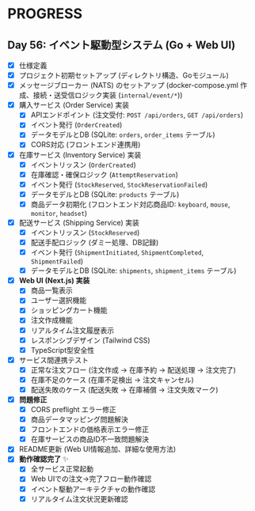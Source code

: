 # PROGRESS

## Day 56: イベント駆動型システム (Go + Web UI)

- [x] 仕様定義
- [x] プロジェクト初期セットアップ (ディレクトリ構造、Goモジュール)
- [x] メッセージブローカー (NATS) のセットアップ (docker-compose.yml 作成、接続・送受信ロジック実装 (`internal/event/*`))
- [x] 購入サービス (Order Service) 実装
  - [x] APIエンドポイント (注文受付: `POST /api/orders`, `GET /api/orders`)
  - [x] イベント発行 (`OrderCreated`)
  - [x] データモデルとDB (SQLite: `orders`, `order_items` テーブル)
  - [x] CORS対応 (フロントエンド連携用)
- [x] 在庫サービス (Inventory Service) 実装
  - [x] イベントリッスン (`OrderCreated`)
  - [x] 在庫確認・確保ロジック (`AttemptReservation`)
  - [x] イベント発行 (`StockReserved`, `StockReservationFailed`)
  - [x] データモデルとDB (SQLite: `products` テーブル)
  - [x] 商品データ初期化 (フロントエンド対応商品ID: `keyboard`, `mouse`, `monitor`, `headset`)
- [x] 配送サービス (Shipping Service) 実装
  - [x] イベントリッスン (`StockReserved`)
  - [x] 配送手配ロジック (ダミー処理、DB記録)
  - [x] イベント発行 (`ShipmentInitiated`, `ShipmentCompleted`, `ShipmentFailed`)
  - [x] データモデルとDB (SQLite: `shipments`, `shipment_items` テーブル)
- [x] **Web UI (Next.js) 実装**
  - [x] 商品一覧表示
  - [x] ユーザー選択機能
  - [x] ショッピングカート機能
  - [x] 注文作成機能
  - [x] リアルタイム注文履歴表示
  - [x] レスポンシブデザイン (Tailwind CSS)
  - [x] TypeScript型安全性
- [x] サービス間連携テスト
  - [x] 正常な注文フロー (注文作成 → 在庫予約 → 配送処理 → 注文完了)
  - [x] 在庫不足のケース (在庫不足検出 → 注文キャンセル)
  - [x] 配送失敗のケース (配送失敗 → 在庫補償 → 注文失敗マーク)
- [x] **問題修正**
  - [x] CORS preflight エラー修正
  - [x] 商品データマッピング問題解決
  - [x] フロントエンドの価格表示エラー修正
  - [x] 在庫サービスの商品ID不一致問題解決
- [x] README更新 (Web UI情報追加、詳細な使用方法)
- [x] **動作確認完了** ✨
  - [x] 全サービス正常起動
  - [x] Web UIでの注文→完了フロー動作確認
  - [x] イベント駆動アーキテクチャの動作確認
  - [x] リアルタイム注文状況更新確認 
